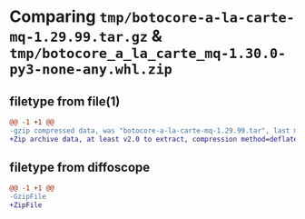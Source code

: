 # Comparing `tmp/botocore-a-la-carte-mq-1.29.99.tar.gz` & `tmp/botocore_a_la_carte_mq-1.30.0-py3-none-any.whl.zip`

## filetype from file(1)

```diff
@@ -1 +1 @@
-gzip compressed data, was "botocore-a-la-carte-mq-1.29.99.tar", last modified: Sat Mar 25 01:22:51 2023, max compression
+Zip archive data, at least v2.0 to extract, compression method=deflate
```

## filetype from diffoscope

```diff
@@ -1 +1 @@
-GzipFile
+ZipFile
```

